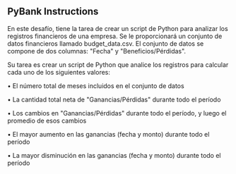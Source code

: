 ## PyBank Instructions
<p>En este desafío, tiene la tarea de crear un script de Python para analizar los registros financieros de una empresa. Se le proporcionará un conjunto de datos financieros llamado budget_data.csv. El conjunto de datos se compone de dos columnas: "Fecha" y "Beneficios/Pérdidas".</p>
<p>Su tarea es crear un script de Python que analice los registros para calcular cada uno de los siguientes valores:</p>
<p>• El número total de meses incluidos en el conjunto de datos</p>
<p>• La cantidad total neta de "Ganancias/Pérdidas" durante todo el período</p>
<p>• Los cambios en "Ganancias/Pérdidas" durante todo el período, y luego el promedio de esos cambios</p>
<p>• El mayor aumento en las ganancias (fecha y monto) durante todo el período</p>
<p>• La mayor disminución en las ganancias (fecha y monto) durante todo el período</p>
